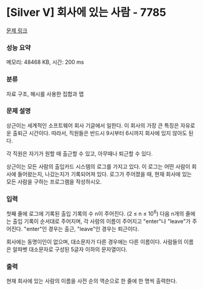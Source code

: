 # [Silver V] 회사에 있는 사람 - 7785 

[문제 링크](https://www.acmicpc.net/problem/7785) 

### 성능 요약

메모리: 48468 KB, 시간: 200 ms

### 분류

자료 구조, 해시를 사용한 집합과 맵

### 문제 설명

<p>상근이는 세계적인 소프트웨어 회사 기글에서 일한다. 이 회사의 가장 큰 특징은 자유로운 출퇴근 시간이다. 따라서, 직원들은 반드시 9시부터 6시까지 회사에 있지 않아도 된다.</p>

<p>각 직원은 자기가 원할 때 출근할 수 있고, 아무때나 퇴근할 수 있다.</p>

<p>상근이는 모든 사람의 출입카드 시스템의 로그를 가지고 있다. 이 로그는 어떤 사람이 회사에 들어왔는지, 나갔는지가 기록되어져 있다. 로그가 주어졌을 때, 현재 회사에 있는 모든 사람을 구하는 프로그램을 작성하시오.</p>

### 입력 

 <p>첫째 줄에 로그에 기록된 출입 기록의 수 n이 주어진다. (2 ≤ n ≤ 10<sup>6</sup>) 다음 n개의 줄에는 출입 기록이 순서대로 주어지며, 각 사람의 이름이 주어지고 "enter"나 "leave"가 주어진다. "enter"인 경우는 출근, "leave"인 경우는 퇴근이다.</p>

<p>회사에는 동명이인이 없으며, 대소문자가 다른 경우에는 다른 이름이다. 사람들의 이름은 알파벳 대소문자로 구성된 5글자 이하의 문자열이다.</p>

### 출력 

 <p>현재 회사에 있는 사람의 이름을 사전 순의 역순으로 한 줄에 한 명씩 출력한다.</p>

